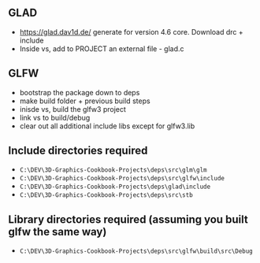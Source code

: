 ## GLAD
 - https://glad.dav1d.de/ generate for version 4.6 core. Download drc + include
 - Inside vs, add to PROJECT an external file - glad.c

## GLFW
 - bootstrap the package down to deps
 - make build folder + previous build steps
 - inisde vs, build the glfw3 project
 - link vs to build/debug
 - clear out all additional include libs except for glfw3.lib

 
## Include directories required
  - `C:\DEV\3D-Graphics-Cookbook-Projects\deps\src\glm\glm`
  - `C:\DEV\3D-Graphics-Cookbook-Projects\deps\src\glfw\include`
  - `C:\DEV\3D-Graphics-Cookbook-Projects\deps\glad\include`
  - `C:\DEV\3D-Graphics-Cookbook-Projects\deps\src\stb`

## Library directories required (assuming you built glfw the same way)
  - `C:\DEV\3D-Graphics-Cookbook-Projects\deps\src\glfw\build\src\Debug`
